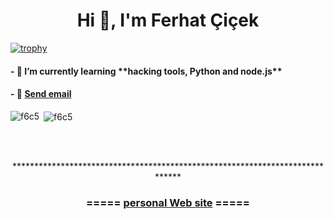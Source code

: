
<h1 align="center">Hi 👋, I'm Ferhat Çiçek</h1>


[![trophy](https://github-profile-trophy.vercel.app/?username=f6c5)](https://github.com/ryo-ma/github-profile-trophy)

<h4>- 🌱 I’m currently learning **hacking tools, Python and node.js**</h4>

<h4>- 💬  <a href="mailto:someone@example.com">Send email</a> </h4>


<p><img align="left" src="https://github-readme-stats.vercel.app/api/top-langs?username=f6c5&show_icons=true&locale=en&layout=compact" alt="f6c5" /></p>

<p>&nbsp;<img align="center" src="https://github-readme-stats.vercel.app/api?username=f6c5&show_icons=true&locale=en" alt="f6c5" /></p>
</br>
</br>
<p align="center">*****************************************************************************</p>
<h3 align="center">===== <a href="https://f6c5.github.io/helloworld.io/" title="kişisel web sitesi" target="_blank">personal Web site</a> =====</h3>

